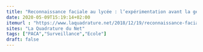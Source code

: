 ```yaml
---
title: "Reconnaissance faciale au lycée : l’expérimentation avant la généralisation"
date: 2020-05-09T15:19:14+02:00
itemurl : "https://www.laquadrature.net/2018/12/19/reconnaissance-faciale-au-lycee-lexperimentation-avant-la-generalisation/"
sites: "La Quadrature du Net"
tags: ["PACA","Surveillance","Ecole"]
draft: false
---
```


